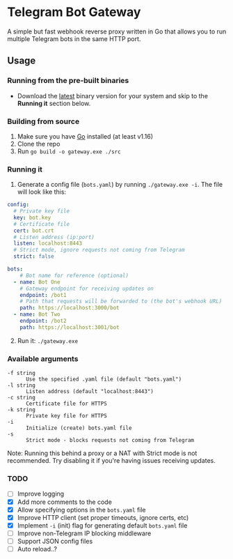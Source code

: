 # Telegram Bot Gateway
A simple but fast webhook reverse proxy written in Go that allows you to run multiple Telegram bots in the same HTTP port.

## Usage

### Running from the pre-built binaries
- Download the [latest](https://github.com/HeCorr/telegram-bot-gateway/releases/latest) binary version for your system and skip to the **Running it** section below.

### Building from source
1. Make sure you have [Go](https://golang.org/doc/install#download) installed (at least v1.16)
2. Clone the repo
3. Run `go build -o gateway.exe ./src`

### Running it
1. Generate a config file (`bots.yaml`) by running `./gateway.exe -i`. The file will look like this:
```yaml
config:
  # Private key file
  key: bot.key
  # Certificate file
  cert: bot.crt
  # Listen address (ip:port)
  listen: localhost:8443
  # Strict mode, ignore requests not coming from Telegram
  strict: false

bots:
    # Bot name for reference (optional)
  - name: Bot One
    # Gateway endpoint for receiving updates on
    endpoint: /bot1
    # Path that requests will be forwarded to (the bot's webhook URL)
    path: https://localhost:3000/bot
  - name: Bot Two
    endpoint: /bot2
    path: https://localhost:3001/bot
```
2. Run it: `./gateway.exe`

### Available arguments
```
-f string
      Use the specified .yaml file (default "bots.yaml")
-l string
      Listen address (default "localhost:8443")
-c string
      Certificate file for HTTPS
-k string
      Private key file for HTTPS
-i
      Initialize (create) bots.yaml file
-s
      Strict mode - blocks requests not coming from Telegram
```

Note: Running this behind a proxy or a NAT with Strict mode is not recommended. Try disabling it if you're having issues receiving updates.

### TODO
- [ ] Improve logging
- [x] Add more comments to the code
- [x] Allow specifying options in the `bots.yaml` file
- [x] Improve HTTP client (set proper timeouts, ignore certs, etc)
- [x] Implement `-i` (init) flag for generating default `bots.yaml` file
- [ ] Improve non-Telegram IP blocking middleware
- [ ] Support JSON config files
- [ ] Auto reload..?
